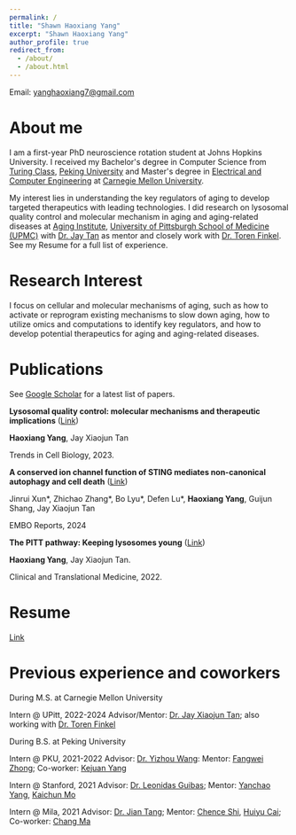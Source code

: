 ```yaml
---
permalink: /
title: "Shawn Haoxiang Yang"
excerpt: "Shawn Haoxiang Yang"
author_profile: true
redirect_from: 
  - /about/
  - /about.html
---
```

Email: yanghaoxiang7@gmail.com

About me
======

I am a first-year PhD neuroscience rotation student at Johns Hopkins University.
I received my Bachelor's degree in Computer Science from [Turing Class](https://eecs.pku.edu.cn/en/Education/Programs.htm), [Peking University](https://english.pku.edu.cn/) and Master's degree in [Electrical and Computer Engineering](https://www.ece.cmu.edu/) at [Carnegie Mellon University](https://www.cmu.edu/). 

My interest lies in understanding the key regulators of aging to develop targeted therapeutics with leading technologies. I did research on lysosomal quality control and molecular mechanism in aging and aging-related diseases at [Aging Institute](https://aging.pitt.edu/), [University of Pittsburgh School of Medicine (UPMC)](https://www.medschool.pitt.edu/) with [Dr. Jay Tan](https://jaytanlab.org/) as mentor and closely work with [Dr. Toren Finkel](https://aging.pitt.edu/labs/finkel-lab/). See my Resume for a full list of experience.

Research Interest
======
I focus on cellular and molecular mechanisms of aging, such as how to activate or reprogram existing mechanisms to slow down aging, how to utilize omics and computations to identify key regulators, and how to develop potential therapeutics for aging and aging-related diseases.

Publications
======
See [Google Scholar](https://scholar.google.com/citations?user=03XvmIQAAAAJ&hl=en&oi=ao) for a latest list of papers.


**Lysosomal quality control: molecular mechanisms and therapeutic implications** ([Link](https://doi.org/10.1016/j.tcb.2023.01.001))

**Haoxiang Yang**, Jay Xiaojun Tan

Trends in Cell Biology, 2023.

**A conserved ion channel function of STING mediates non-canonical autophagy and cell death** ([Link](https://doi.org/10.1101/2023.08.26.554976))

Jinrui Xun\*, Zhichao Zhang\*, Bo Lyu\*, Defen Lu\*, **Haoxiang Yang**, Guijun Shang, Jay Xiaojun Tan

EMBO Reports, 2024

**The PITT pathway: Keeping lysosomes young** ([Link](https://doi.org/10.1002%2Fctm2.1097))

**Haoxiang Yang**, Jay Xiaojun Tan.

Clinical and Translational Medicine, 2022.

Resume
======
[Link](https://drive.google.com/file/d/1tGKtzC19vqMtq-vfZ4vz-R-lowVdoaih/view?usp=sharing)


Previous experience and coworkers
======
During M.S. at Carnegie Mellon University

Intern @ UPitt, 2022-2024
Advisor/Mentor: [Dr. Jay Xiaojun Tan](https://jaytanlab.org/); also working with [Dr. Toren Finkel](https://aging.pitt.edu/labs/finkel-lab/)

During B.S. at Peking University

Intern @ PKU, 2021-2022
Advisor: [Dr. Yizhou Wang](https://cfcs.pku.edu.cn/english/people/faculty/yizhouwang/index.htm): Mentor: [Fangwei Zhong](http://fangweizhong.xyz/); Co-worker: [Kejuan Yang](https://www.linkedin.com/in/kejuan-yang-3545b6288/)

Intern @ Stanford, 2021
Advisor: [Dr. Leonidas Guibas](https://geometry.stanford.edu/member/guibas/); Mentor: [Yanchao Yang](https://yanchaoyang.github.io/), [Kaichun Mo](https://kaichun-mo.github.io/)

Intern @ Mila, 2021
Advisor: [Dr. Jian Tang](https://jian-tang.com/); Mentor: [Chence Shi](https://chenceshi.com/), [Huiyu Cai](https://hui2000ji.github.io/); Co-worker: [Chang Ma](https://chang-github-00.github.io/-changma/)
